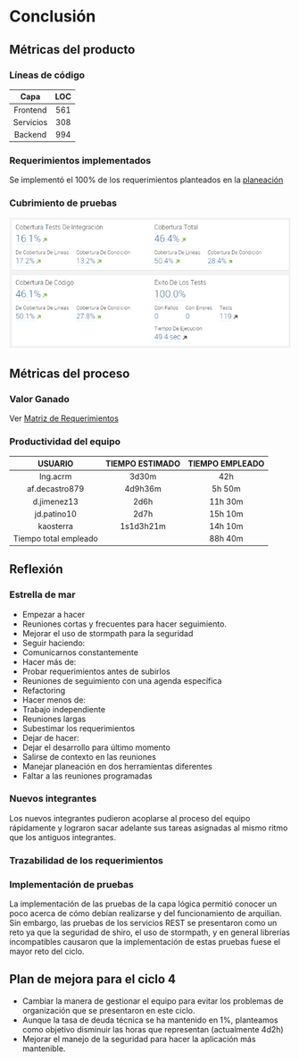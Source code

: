 # Conclusión

## Métricas del producto
### Líneas de código
Capa|LOC
:--:|:--:
Frontend|561
Servicios|308
Backend|994

### Requerimientos implementados
Se implementó el 100% de los requerimientos planteados en la [planeación](chapters/c3/planeacion.md)

### Cubrimiento de pruebas
![Cubrimiento](sonar.png)

## Métricas del proceso
### Valor Ganado
Ver [Matriz de Requerimientos](chapters/3/Matriz_de_requerimientos2.md)
### Productividad del equipo
USUARIO|TIEMPO ESTIMADO|TIEMPO EMPLEADO
:--:|:--:|:--:
Ing.acrm|3d30m|	42h
af.decastro879|	4d9h36m|	5h 50m
d.jimenez13|	2d6h|	11h 30m
jd.patino10|	2d7h|	15h 10m
kaosterra|	1s1d3h21m|	14h 10m
Tiempo total empleado|| 88h 40m
## Reflexión
### Estrella de mar
- Empezar a hacer
 - Reuniones cortas y frecuentes para hacer seguimiento.
 - Mejorar el uso de stormpath para la seguridad
- Seguir haciendo:
 - Comunicarnos constantemente
- Hacer más de:
 - Probar requerimientos antes de subirlos
 - Reuniones de seguimiento con una agenda específica
 - Refactoring
- Hacer menos de:
 - Trabajo independiente
 - Reuniones largas
 - Subestimar los requerimientos
- Dejar de hacer:
 - Dejar el desarrollo para último momento
 - Salirse de contexto en las reuniones
 - Manejar planeación en dos herramientas diferentes
 - Faltar a las reuniones programadas

### Nuevos integrantes
Los nuevos integrantes pudieron acoplarse al proceso del equipo rápidamente y lograron sacar adelante sus tareas asignadas al mismo ritmo que los antiguos integrantes.
### Trazabilidad de los requerimientos

### Implementación de pruebas
La implementación de las pruebas de la capa lógica permitió conocer un poco acerca de cómo debían realizarse y del funcionamiento de arquilian. Sin embargo, las pruebas de los servicios REST se presentaron como un reto ya que la seguridad de shiro, el uso de stormpath, y en general librerías incompatibles causaron que la implementación de estas pruebas fuese el mayor reto del ciclo.

## Plan de mejora para el ciclo 4
- Cambiar la manera de gestionar el equipo para evitar los problemas de organización que se presentaron en este ciclo.
- Aunque la tasa de deuda técnica se ha mantenido en 1%, planteamos como objetivo disminuir las horas que representan (actualmente 4d2h)
- Mejorar el manejo de la seguridad para hacer la aplicación más mantenible.